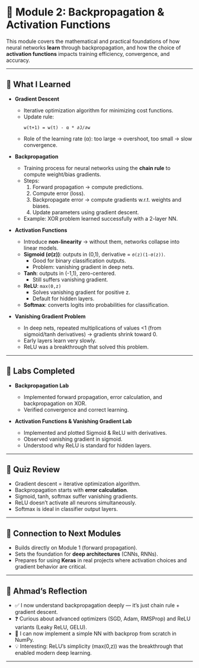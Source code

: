# 🧠 Module 2: Backpropagation & Activation Functions  

This module covers the mathematical and practical foundations of how neural networks **learn** through backpropagation, and how the choice of **activation functions** impacts training efficiency, convergence, and accuracy.  

---

## 📘 What I Learned  

- **Gradient Descent**  
  - Iterative optimization algorithm for minimizing cost functions.  
  - Update rule:  
    ```
    w(t+1) = w(t) - α * ∂J/∂w
    ```
  - Role of the learning rate (α): too large → overshoot, too small → slow convergence.  

- **Backpropagation**  
  - Training process for neural networks using the **chain rule** to compute weight/bias gradients.  
  - Steps:  
    1. Forward propagation → compute predictions.  
    2. Compute error (loss).  
    3. Backpropagate error → compute gradients w.r.t. weights and biases.  
    4. Update parameters using gradient descent.  
  - Example: XOR problem learned successfully with a 2-layer NN.  

- **Activation Functions**  
  - Introduce **non-linearity** → without them, networks collapse into linear models.  
  - **Sigmoid (σ(z))**: outputs in (0,1), derivative = `σ(z)(1-σ(z))`.  
    - Good for binary classification outputs.  
    - Problem: vanishing gradient in deep nets.  
  - **Tanh**: outputs in (-1,1), zero-centered.  
    - Still suffers vanishing gradient.  
  - **ReLU**: `max(0,z)`  
    - Solves vanishing gradient for positive z.  
    - Default for hidden layers.  
  - **Softmax**: converts logits into probabilities for classification.  

- **Vanishing Gradient Problem**  
  - In deep nets, repeated multiplications of values <1 (from sigmoid/tanh derivatives) → gradients shrink toward 0.  
  - Early layers learn very slowly.  
  - ReLU was a breakthrough that solved this problem.  

---

## 🧩 Labs Completed  

- **Backpropagation Lab**  
  - Implemented forward propagation, error calculation, and backpropagation on XOR.  
  - Verified convergence and correct learning.  

- **Activation Functions & Vanishing Gradient Lab**  
  - Implemented and plotted Sigmoid & ReLU with derivatives.  
  - Observed vanishing gradient in sigmoid.  
  - Understood why ReLU is standard for hidden layers.  

---

## 📝 Quiz Review  

- Gradient descent = iterative optimization algorithm.  
- Backpropagation starts with **error calculation**.  
- Sigmoid, tanh, softmax suffer vanishing gradients.  
- ReLU doesn’t activate all neurons simultaneously.  
- Softmax is ideal in classifier output layers.  

---

## 🔗 Connection to Next Modules  

- Builds directly on Module 1 (forward propagation).  
- Sets the foundation for **deep architectures** (CNNs, RNNs).  
- Prepares for using **Keras** in real projects where activation choices and gradient behavior are critical.  

---

## 🧠 Ahmad’s Reflection  

- ✅ I now understand backpropagation deeply — it’s just chain rule + gradient descent.  
- ❓ Curious about advanced optimizers (SGD, Adam, RMSProp) and ReLU variants (Leaky ReLU, GELU).  
- 🚀 I can now implement a simple NN with backprop from scratch in NumPy.  
- 💡 Interesting: ReLU’s simplicity (max(0,z)) was the breakthrough that enabled modern deep learning.  

---
